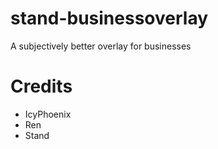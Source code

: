 # stand-businessoverlay
A subjectively better overlay for businesses

# Credits
- IcyPhoenix
- Ren
- Stand
